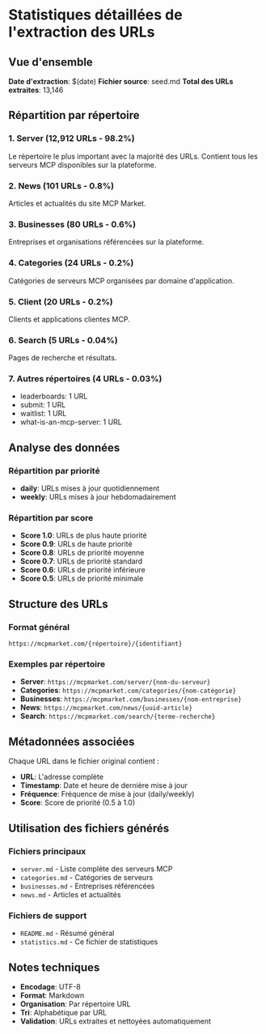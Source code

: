 # Statistiques détaillées de l'extraction des URLs

## Vue d'ensemble

**Date d'extraction**: $(date)
**Fichier source**: seed.md
**Total des URLs extraites**: 13,146

## Répartition par répertoire

### 1. Server (12,912 URLs - 98.2%)
Le répertoire le plus important avec la majorité des URLs. Contient tous les serveurs MCP disponibles sur la plateforme.

### 2. News (101 URLs - 0.8%)
Articles et actualités du site MCP Market.

### 3. Businesses (80 URLs - 0.6%)
Entreprises et organisations référencées sur la plateforme.

### 4. Categories (24 URLs - 0.2%)
Catégories de serveurs MCP organisées par domaine d'application.

### 5. Client (20 URLs - 0.2%)
Clients et applications clientes MCP.

### 6. Search (5 URLs - 0.04%)
Pages de recherche et résultats.

### 7. Autres répertoires (4 URLs - 0.03%)
- leaderboards: 1 URL
- submit: 1 URL
- waitlist: 1 URL
- what-is-an-mcp-server: 1 URL

## Analyse des données

### Répartition par priorité
- **daily**: URLs mises à jour quotidiennement
- **weekly**: URLs mises à jour hebdomadairement

### Répartition par score
- **Score 1.0**: URLs de plus haute priorité
- **Score 0.9**: URLs de haute priorité
- **Score 0.8**: URLs de priorité moyenne
- **Score 0.7**: URLs de priorité standard
- **Score 0.6**: URLs de priorité inférieure
- **Score 0.5**: URLs de priorité minimale

## Structure des URLs

### Format général
```
https://mcpmarket.com/{répertoire}/{identifiant}
```

### Exemples par répertoire
- **Server**: `https://mcpmarket.com/server/{nom-du-serveur}`
- **Categories**: `https://mcpmarket.com/categories/{nom-catégorie}`
- **Businesses**: `https://mcpmarket.com/businesses/{nom-entreprise}`
- **News**: `https://mcpmarket.com/news/{uuid-article}`
- **Search**: `https://mcpmarket.com/search/{terme-recherche}`

## Métadonnées associées

Chaque URL dans le fichier original contient :
- **URL**: L'adresse complète
- **Timestamp**: Date et heure de dernière mise à jour
- **Fréquence**: Fréquence de mise à jour (daily/weekly)
- **Score**: Score de priorité (0.5 à 1.0)

## Utilisation des fichiers générés

### Fichiers principaux
- `server.md` - Liste complète des serveurs MCP
- `categories.md` - Catégories de serveurs
- `businesses.md` - Entreprises référencées
- `news.md` - Articles et actualités

### Fichiers de support
- `README.md` - Résumé général
- `statistics.md` - Ce fichier de statistiques

## Notes techniques

- **Encodage**: UTF-8
- **Format**: Markdown
- **Organisation**: Par répertoire URL
- **Tri**: Alphabétique par URL
- **Validation**: URLs extraites et nettoyées automatiquement
